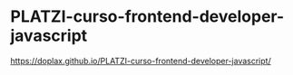 # PLATZI-curso-frontend-developer-javascript
https://doplax.github.io/PLATZI-curso-frontend-developer-javascript/
